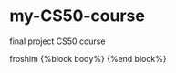 # my-CS50-course
final project CS50 course
<!DOCTYPE html>

<html lang="en">
   <head>
     <diary="viewport"content="initial-scale=!width=device-width">
     <sofie's project web>froshim<sofie's project web>
   </head>
   <body>
     {%block body%} {%end block%}
   </body>
   </html>
